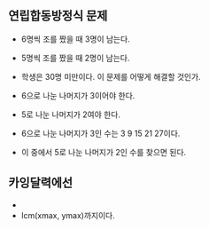 ## 연립합동방정식 문제
- 6명씩 조를 짰을 때 3명이 남는다.
- 5명씩 조를 짰을 때 2명이 남는다.
- 학생은 30명 미만이다.
이 문제를 어떻게 해결할 것인가.  

- 6으로 나눈 나머지가 3이어야 한다.
- 5로 나눈 나머지가 2여야 한다.
- 6으로 나눈 나머지가 3인 수는 3 9 15 21 27이다.
- 이 중에서 5로 나눈 나머지가 2인 수를 찾으면 된다.

## 카잉달력에선
- 
- lcm(xmax, ymax)까지이다.